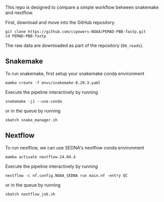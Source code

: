 This repo is designed to compare a simple workflow
between snakemake and nextflow.

First, download and move into the GitHub repository.

```
git clone https://github.com/ccpowers-NOAA/PEMAD-PBB-fastp.git
cd PEMAD-PBB-fastp
```

The raw data are downloaded as part of the repository (`00_reads`).

## Snakemake 

To run snakemake, first setup your snakemake
conda environment

`mamba create -f envs/snakemake-8.20.3.yaml`

Execute the pipeline interactively by running

`snakemake -j1 --use-conda`

or in the queue by running

`sbatch snake_manager.sh`

## Nextflow

To run nextflow, we can use SEDNA's nextflow
conda environment

`mamba activate nextflow-24.04.4`

Execute the pipeline interactively by running

`nextflow -c nf.config.NOAA_SEDNA run main.nf -entry QC`

or in the queue by running

`sbatch nextflow_job.sh`
